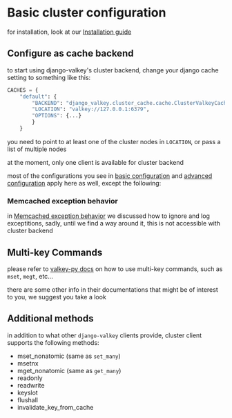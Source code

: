# Basic cluster configuration

for installation, look at our [Installation guide](../installation.md)


## Configure as cache backend

to start using django-valkey's cluster backend, change your django cache setting to something like this:

```python
CACHES = {
    "default": {
        "BACKEND": "django_valkey.cluster_cache.cache.ClusterValkeyCache",
        "LOCATION": "valkey://127.0.0.1:6379",
        "OPTIONS": {...}
        }
    }
```

you need to point to at least one of the cluster nodes in `LOCATION`, or pass a list of multiple nodes

at the moment, only one client is available for cluster backend

most of the configurations you see in [basic configuration](../configure/basic_configurations.md) and [advanced configuration](../configure/advanced_configurations.md)
apply here as well, except the following:



### Memcached exception behavior
in [Memcached exception behavior](../configure/basic_configurations.md#memcached-exception-behavior) we discussed how to ignore and log exceptitions,
sadly, until we find a way around it, this is not accessible with cluster backend


## Multi-key Commands

please refer to [valkey-py docs](https://valkey-py.readthedocs.io/en/latest/clustering.html#multi-key-commands) on how to use multi-key commands, such as `mset`, `megt`, etc...

there are some other info in their documentations that might be of interest to you, we suggest you take a look


## Additional methods
in addition to what other `django-valkey` clients provide, cluster client supports the following methods:

* mset_nonatomic (same as `set_many`)
* msetnx
* mget_nonatomic (same as `get_many`)
* readonly
* readwrite
* keyslot
* flushall
* invalidate_key_from_cache
